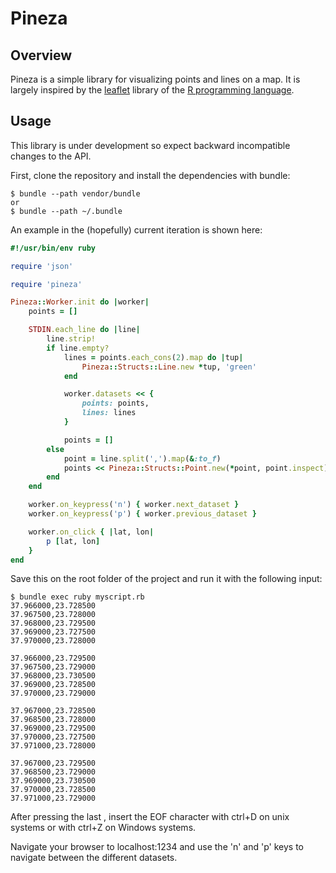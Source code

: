 # Pineza

## Overview

Pineza is a simple library for visualizing points and lines on a map. It is
largely inspired by the [leaflet](https://rstudio.github.io/leaflet/) library
of the [R programming language](https://www.r-project.org/).

## Usage

This library is under development so expect backward incompatible changes to
the API.

First, clone the repository and install the dependencies with bundle:

```
$ bundle --path vendor/bundle
or
$ bundle --path ~/.bundle
```

An example in the (hopefully) current iteration is shown here:

```ruby
#!/usr/bin/env ruby

require 'json'

require 'pineza'

Pineza::Worker.init do |worker|
    points = []

    STDIN.each_line do |line|
        line.strip!
        if line.empty?
            lines = points.each_cons(2).map do |tup|
                Pineza::Structs::Line.new *tup, 'green'
            end

            worker.datasets << {
                points: points,
                lines: lines
            }

            points = []
        else
            point = line.split(',').map(&:to_f)
            points << Pineza::Structs::Point.new(*point, point.inspect)
        end
    end

    worker.on_keypress('n') { worker.next_dataset }
    worker.on_keypress('p') { worker.previous_dataset }

    worker.on_click { |lat, lon|
        p [lat, lon]
    }
end
```

Save this on the root folder of the project and run it with the following
input:
```
$ bundle exec ruby myscript.rb
37.966000,23.728500
37.967500,23.728000
37.968000,23.729500
37.969000,23.727500
37.970000,23.728000

37.966000,23.729500
37.967500,23.729000
37.968000,23.730500
37.969000,23.728500
37.970000,23.729000

37.967000,23.728500
37.968500,23.728000
37.969000,23.729500
37.970000,23.727500
37.971000,23.728000

37.967000,23.729500
37.968500,23.729000
37.969000,23.730500
37.970000,23.728500
37.971000,23.729000
```

After pressing the last <enter>, insert the EOF character with ctrl+D on unix
systems or with ctrl+Z<enter> on Windows systems.

Navigate your browser to localhost:1234 and use the 'n' and 'p' keys to navigate
between the different datasets.
